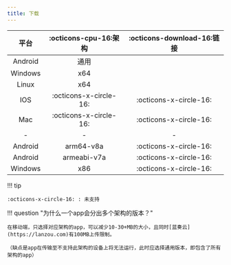 ```yaml
---
title: 下载
---
```


|  平台   | :octicons-cpu-16:架构  | :octicons-download-16:链接 |
| :-----: | :--------------------: | :------------------------: |
| Android |          通用          |                            |
| Windows |          x64           |                            |
|  Linux  |          x64           |                            |
|   IOS   | :octicons-x-circle-16: |   :octicons-x-circle-16:   |
|   Mac   | :octicons-x-circle-16: |   :octicons-x-circle-16:   |
|    -    |           -            |             -              |
| Android |       arm64-v8a        |   :octicons-x-circle-16:   |
| Android |      armeabi-v7a       |   :octicons-x-circle-16:   |
| Windows |          x86           |   :octicons-x-circle-16:   |

!!! tip

    :octicons-x-circle-16: : 未支持


!!! question "为什么一个app会分出多个架构的版本？"

    在移动端，只选择对应架构的app，可以减少10-30+MB的大小，且同时[蓝奏云](https://lanzou.com)有100MB上传限制。

    （缺点是app在传输至不支持此架构的设备上将无法运行，此时应选择通用版本，即包含了所有架构的app）
